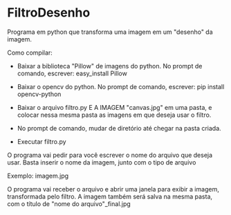 # FiltroDesenho
Programa em python que transforma uma imagem em um "desenho" da imagem.

Como compilar:
- Baixar a biblioteca "Pillow" de imagens do python.
No prompt de comando, escrever:
easy_install Pillow

- Baixar o opencv do python.
No prompt de comando, escrever:
pip install opencv-python

- Baixar o arquivo filtro.py E A IMAGEM "canvas.jpg" em uma pasta, e colocar nessa mesma pasta as imagens em que deseja usar o filtro.
- No prompt de comando, mudar de diretório até chegar na pasta criada.
- Executar filtro.py

O programa vai pedir para você escrever o nome do arquivo que deseja usar. Basta inserir o nome da imagem, junto com o tipo de arquivo

Exemplo: imagem.jpg

O programa vai receber o arquivo e abrir uma janela para exibir a imagem, transformada pelo filtro. A imagem também será salva na mesma pasta, com o título de "nome do arquivo"\_final.jpg
